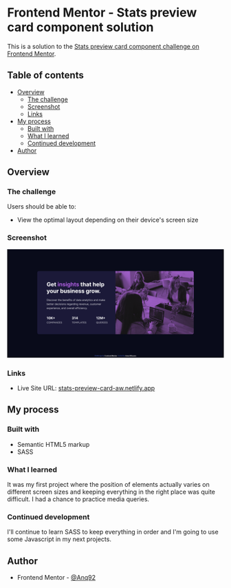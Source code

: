 # Frontend Mentor - Stats preview card component solution

This is a solution to the [Stats preview card component challenge on Frontend Mentor](https://www.frontendmentor.io/challenges/stats-preview-card-component-8JqbgoU62).

## Table of contents

- [Overview](#overview)
  - [The challenge](#the-challenge)
  - [Screenshot](#screenshot)
  - [Links](#links)
- [My process](#my-process)
  - [Built with](#built-with)
  - [What I learned](#what-i-learned)
  - [Continued development](#continued-development)
- [Author](#author)


## Overview

### The challenge

Users should be able to:

- View the optimal layout depending on their device's screen size

### Screenshot

![](./images/screenshot.png)

### Links

- Live Site URL: [stats-preview-card-aw.netlify.app](https://stats-preview-card-aw.netlify.app)

## My process

### Built with

- Semantic HTML5 markup
- SASS

### What I learned

It was my first project where the position of elements actually varies on different screen sizes and keeping everything in the right place was quite difficult. I had a chance to practice media queries.

### Continued development

I'll continue to learn SASS to keep everything in order and I'm going to use some Javascript in my next projects.

## Author

- Frontend Mentor - [@Anq92](https://www.frontendmentor.io/profile/Anq92)

